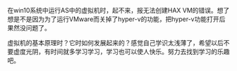 在win10系统中运行AS中的虚拟机时，起不来，报无法创建HAX VM的错误。想了想是不是因为为了运行VMware而关掉了hyper-v的功能，把hyper-v功能打开后果然没问题了。

虚拟机的基本原理时？它时如何发展起来的？感觉自己学识太浅薄了，希望以后不要虚度光阴，有时间就多学习学习，学习也可以使人快乐。努力去找到学习的乐趣吧。